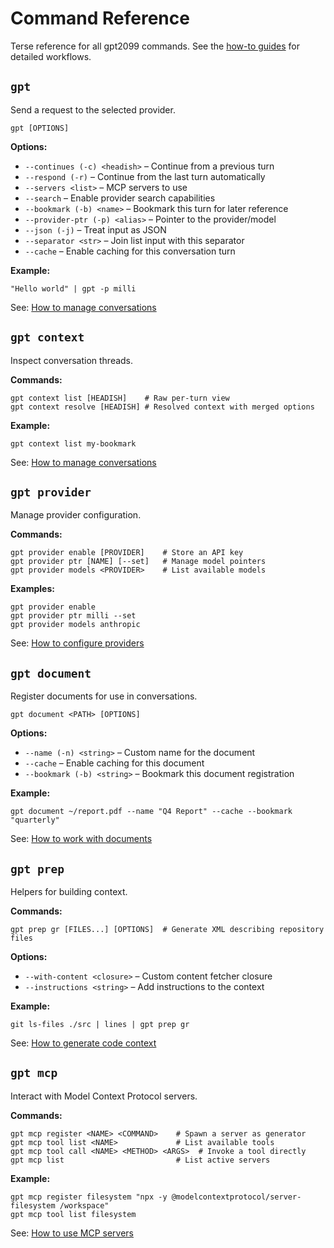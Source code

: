 # Command Reference

Terse reference for all gpt2099 commands. See the [how-to guides](./how-to/) for detailed workflows.

## `gpt`

Send a request to the selected provider.

```
gpt [OPTIONS]
```

**Options:**
- `--continues (-c) <headish>` – Continue from a previous turn
- `--respond (-r)` – Continue from the last turn automatically  
- `--servers <list>` – MCP servers to use
- `--search` – Enable provider search capabilities
- `--bookmark (-b) <name>` – Bookmark this turn for later reference
- `--provider-ptr (-p) <alias>` – Pointer to the provider/model
- `--json (-j)` – Treat input as JSON
- `--separator <str>` – Join list input with this separator
- `--cache` – Enable caching for this conversation turn

**Example:**
```nushell
"Hello world" | gpt -p milli
```

See: [How to manage conversations](./how-to/manage-conversations.md)

## `gpt context`

Inspect conversation threads.

**Commands:**
```nushell
gpt context list [HEADISH]    # Raw per-turn view
gpt context resolve [HEADISH] # Resolved context with merged options
```

**Example:**
```nushell
gpt context list my-bookmark
```

See: [How to manage conversations](./how-to/manage-conversations.md)

## `gpt provider`

Manage provider configuration.

**Commands:**
```nushell
gpt provider enable [PROVIDER]    # Store an API key
gpt provider ptr [NAME] [--set]   # Manage model pointers  
gpt provider models <PROVIDER>    # List available models
```

**Examples:**
```nushell
gpt provider enable
gpt provider ptr milli --set
gpt provider models anthropic
```

See: [How to configure providers](./how-to/configure-providers.md)

## `gpt document`

Register documents for use in conversations.

```
gpt document <PATH> [OPTIONS]
```

**Options:**
- `--name (-n) <string>` – Custom name for the document
- `--cache` – Enable caching for this document  
- `--bookmark (-b) <string>` – Bookmark this document registration

**Example:**
```nushell
gpt document ~/report.pdf --name "Q4 Report" --cache --bookmark "quarterly"
```

See: [How to work with documents](./how-to/work-with-documents.md)

## `gpt prep`

Helpers for building context.

**Commands:**
```nushell
gpt prep gr [FILES...] [OPTIONS]  # Generate XML describing repository files
```

**Options:**
- `--with-content <closure>` – Custom content fetcher closure
- `--instructions <string>` – Add instructions to the context

**Example:**
```nushell
git ls-files ./src | lines | gpt prep gr
```

See: [How to generate code context](./how-to/generate-code-context.md)

## `gpt mcp`

Interact with Model Context Protocol servers.

**Commands:**
```nushell
gpt mcp register <NAME> <COMMAND>    # Spawn a server as generator
gpt mcp tool list <NAME>             # List available tools
gpt mcp tool call <NAME> <METHOD> <ARGS>  # Invoke a tool directly
gpt mcp list                         # List active servers
```

**Example:**
```nushell
gpt mcp register filesystem "npx -y @modelcontextprotocol/server-filesystem /workspace"
gpt mcp tool list filesystem
```

See: [How to use MCP servers](./how-to/use-mcp-servers.md)
